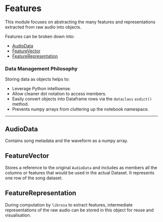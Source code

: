 # Features

This module focuses on abstracting the many features and representations
extracted from raw audio into objects.

Features can be broken down into:

- [AudioData](#audiodata)
- [FeatureVector](#featurevector)
- [FeatureRepresentation](#featurerepresentation)

### Data Management Philosophy

Storing data as objects helps to:

- Leverage Python intellisense.
- Allow cleaner dot notation to access members.
- Easily convert objects into Dataframe rows via the `dataclass` `asdict()` method.
- Prevents numpy arrays from cluttering up the notebook namespace.

---

## AudioData

Contains song metadata and the waveform as a numpy array.

## FeatureVector

Stores a reference to the original `AudioData` and includes as members all the
columns or features that would be used in the actual Dataset. It represents one
row of the song dataset.

## FeatureRepresentation

During computation by `librosa` to extract features, intermediate representations
of the raw audio can be stored in this object for reuse and visualisation.

